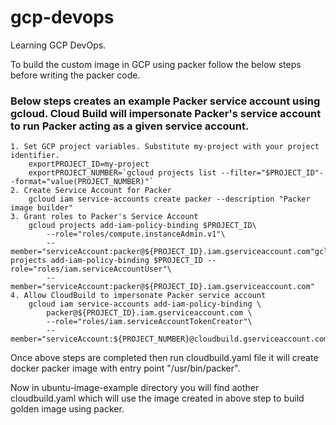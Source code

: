 # gcp-devops

Learning GCP DevOps.

To build the custom image in GCP using packer follow the below steps before writing the packer code.
### Below steps creates an example Packer service account using gcloud. Cloud Build will impersonate Packer's service account to run Packer acting as a given service account.
	1. Set GCP project variables. Substitute my-project with your project identifier.
        exportPROJECT_ID=my-project
        exportPROJECT_NUMBER=`gcloud projects list --filter="$PROJECT_ID"--format="value(PROJECT_NUMBER)"`
	2. Create Service Account for Packer
	    gcloud iam service-accounts create packer --description "Packer image builder"
	3. Grant roles to Packer's Service Account
	    gcloud projects add-iam-policy-binding $PROJECT_ID\
            --role="roles/compute.instanceAdmin.v1"\
            --member="serviceAccount:packer@${PROJECT_ID}.iam.gserviceaccount.com"gcloud projects add-iam-policy-binding $PROJECT_ID --role="roles/iam.serviceAccountUser"\
            --member="serviceAccount:packer@${PROJECT_ID}.iam.gserviceaccount.com"
	4. Allow CloudBuild to impersonate Packer service account
	    gcloud iam service-accounts add-iam-policy-binding \
            packer@${PROJECT_ID}.iam.gserviceaccount.com \
            --role="roles/iam.serviceAccountTokenCreator"\
            --member="serviceAccount:${PROJECT_NUMBER}@cloudbuild.gserviceaccount.com"

Once above steps are completed then run cloudbuild.yaml file it will create docker packer image with entry point "/usr/bin/packer".

Now in ubuntu-image-example directory you will find aother cloudbuild.yaml which will use the image created in above step to build golden image using packer.
